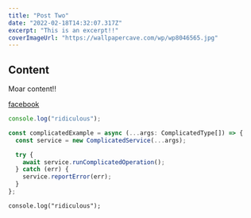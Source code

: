 ```yaml
---
title: "Post Two"
date: "2022-02-18T14:32:07.317Z"
excerpt: "This is an excerpt!!"
coverImageUrl: "https://wallpapercave.com/wp/wp8046565.jpg"
---
```


## Content

Moar content!!

[facebook](http://facebook.com)

```js
console.log("ridiculous");
```

```ts
const complicatedExample = async (...args: ComplicatedType[]) => {
  const service = new ComplicatedService(...args);

  try {
    await service.runComplicatedOperation();
  } catch (err) {
    service.reportError(err);
  }
};
```

`console.log("ridiculous");`
